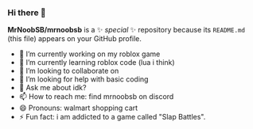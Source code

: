 ### Hi there 👋

**MrNoobSB/mrnoobsb** is a ✨ _special_ ✨ repository because its `README.md` (this file) appears on your GitHub profile.

- 🔭 I’m currently working on my roblox game
- 🌱 I’m currently learning roblox code (lua i think)
- 👯 I’m looking to collaborate on 
- 🤔 I’m looking for help with basic coding
- 💬 Ask me about idk?
- 📫 How to reach me: find mrnoobsb on discord
- 😄 Pronouns: walmart shopping cart
- ⚡ Fun fact: i am addicted to a game called "Slap Battles".
